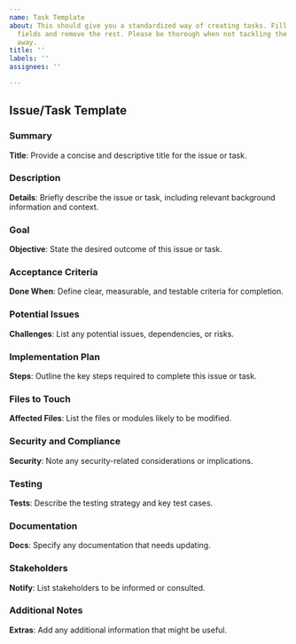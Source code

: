 ```yaml
---
name: Task Template
about: This should give you a standardized way of creating tasks. Fill out the applicable
  fields and remove the rest. Please be thorough when not tackling the tasks right
  away.
title: ''
labels: ''
assignees: ''

---
```


## Issue/Task Template

### Summary
**Title**: Provide a concise and descriptive title for the issue or task.

### Description
**Details**: Briefly describe the issue or task, including relevant background information and context.

### Goal
**Objective**: State the desired outcome of this issue or task.

### Acceptance Criteria
**Done When**: Define clear, measurable, and testable criteria for completion.

### Potential Issues
**Challenges**: List any potential issues, dependencies, or risks.

### Implementation Plan
**Steps**: Outline the key steps required to complete this issue or task.

### Files to Touch
**Affected Files**: List the files or modules likely to be modified.

### Security and Compliance
**Security**: Note any security-related considerations or implications.

### Testing
**Tests**: Describe the testing strategy and key test cases.

### Documentation
**Docs**: Specify any documentation that needs updating.

### Stakeholders
**Notify**: List stakeholders to be informed or consulted.

### Additional Notes
**Extras**: Add any additional information that might be useful.
